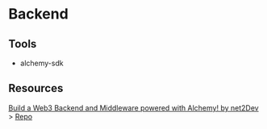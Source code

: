 # Backend

## Tools

-   alchemy-sdk

## Resources

[Build a Web3 Backend and Middleware powered with Alchemy! by net2Dev](https://www.youtube.com/watch?v=W7Xt7nxkYNY) > [Repo](https://github.com/net2devcrypto/Web3-Middleware-and-Backend-with-Alchemy/tree/main)
